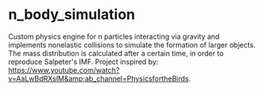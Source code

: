 # n_body_simulation
Custom physics engine for n particles interacting via gravity and implements nonelastic collisions to simulate the formation of larger objects. The mass distribution is calculated after a certain time, in order to reproduce Salpeter's IMF. Project inspired by: https://www.youtube.com/watch?v=AaLwBdRXslM&amp;ab_channel=PhysicsfortheBirds.

